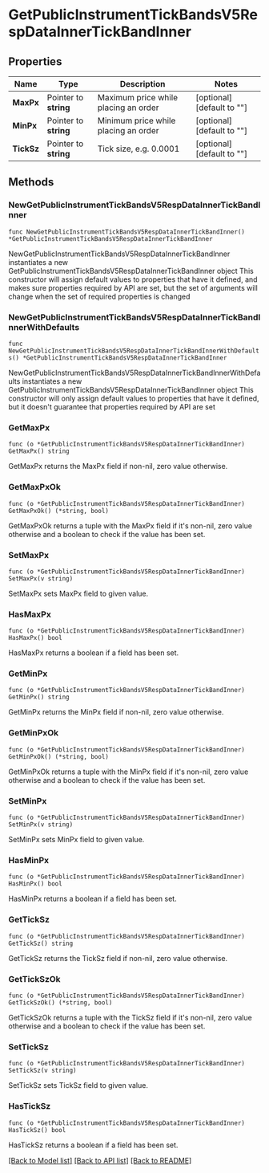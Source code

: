 # GetPublicInstrumentTickBandsV5RespDataInnerTickBandInner

## Properties

Name | Type | Description | Notes
------------ | ------------- | ------------- | -------------
**MaxPx** | Pointer to **string** | Maximum price while placing an order | [optional] [default to ""]
**MinPx** | Pointer to **string** | Minimum price while placing an order | [optional] [default to ""]
**TickSz** | Pointer to **string** | Tick size, e.g. 0.0001 | [optional] [default to ""]

## Methods

### NewGetPublicInstrumentTickBandsV5RespDataInnerTickBandInner

`func NewGetPublicInstrumentTickBandsV5RespDataInnerTickBandInner() *GetPublicInstrumentTickBandsV5RespDataInnerTickBandInner`

NewGetPublicInstrumentTickBandsV5RespDataInnerTickBandInner instantiates a new GetPublicInstrumentTickBandsV5RespDataInnerTickBandInner object
This constructor will assign default values to properties that have it defined,
and makes sure properties required by API are set, but the set of arguments
will change when the set of required properties is changed

### NewGetPublicInstrumentTickBandsV5RespDataInnerTickBandInnerWithDefaults

`func NewGetPublicInstrumentTickBandsV5RespDataInnerTickBandInnerWithDefaults() *GetPublicInstrumentTickBandsV5RespDataInnerTickBandInner`

NewGetPublicInstrumentTickBandsV5RespDataInnerTickBandInnerWithDefaults instantiates a new GetPublicInstrumentTickBandsV5RespDataInnerTickBandInner object
This constructor will only assign default values to properties that have it defined,
but it doesn't guarantee that properties required by API are set

### GetMaxPx

`func (o *GetPublicInstrumentTickBandsV5RespDataInnerTickBandInner) GetMaxPx() string`

GetMaxPx returns the MaxPx field if non-nil, zero value otherwise.

### GetMaxPxOk

`func (o *GetPublicInstrumentTickBandsV5RespDataInnerTickBandInner) GetMaxPxOk() (*string, bool)`

GetMaxPxOk returns a tuple with the MaxPx field if it's non-nil, zero value otherwise
and a boolean to check if the value has been set.

### SetMaxPx

`func (o *GetPublicInstrumentTickBandsV5RespDataInnerTickBandInner) SetMaxPx(v string)`

SetMaxPx sets MaxPx field to given value.

### HasMaxPx

`func (o *GetPublicInstrumentTickBandsV5RespDataInnerTickBandInner) HasMaxPx() bool`

HasMaxPx returns a boolean if a field has been set.

### GetMinPx

`func (o *GetPublicInstrumentTickBandsV5RespDataInnerTickBandInner) GetMinPx() string`

GetMinPx returns the MinPx field if non-nil, zero value otherwise.

### GetMinPxOk

`func (o *GetPublicInstrumentTickBandsV5RespDataInnerTickBandInner) GetMinPxOk() (*string, bool)`

GetMinPxOk returns a tuple with the MinPx field if it's non-nil, zero value otherwise
and a boolean to check if the value has been set.

### SetMinPx

`func (o *GetPublicInstrumentTickBandsV5RespDataInnerTickBandInner) SetMinPx(v string)`

SetMinPx sets MinPx field to given value.

### HasMinPx

`func (o *GetPublicInstrumentTickBandsV5RespDataInnerTickBandInner) HasMinPx() bool`

HasMinPx returns a boolean if a field has been set.

### GetTickSz

`func (o *GetPublicInstrumentTickBandsV5RespDataInnerTickBandInner) GetTickSz() string`

GetTickSz returns the TickSz field if non-nil, zero value otherwise.

### GetTickSzOk

`func (o *GetPublicInstrumentTickBandsV5RespDataInnerTickBandInner) GetTickSzOk() (*string, bool)`

GetTickSzOk returns a tuple with the TickSz field if it's non-nil, zero value otherwise
and a boolean to check if the value has been set.

### SetTickSz

`func (o *GetPublicInstrumentTickBandsV5RespDataInnerTickBandInner) SetTickSz(v string)`

SetTickSz sets TickSz field to given value.

### HasTickSz

`func (o *GetPublicInstrumentTickBandsV5RespDataInnerTickBandInner) HasTickSz() bool`

HasTickSz returns a boolean if a field has been set.


[[Back to Model list]](../README.md#documentation-for-models) [[Back to API list]](../README.md#documentation-for-api-endpoints) [[Back to README]](../README.md)


